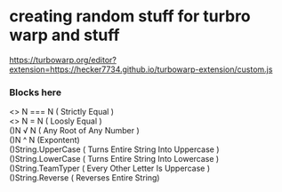 # creating random stuff for turbro warp and stuff
https://turbowarp.org/editor?extension=https://hecker7734.github.io/turbowarp-extension/custom.js

### Blocks here
 <> N === N ( Strictly Equal )  
 <> N = N ( Loosly Equal )  
 ()N √ N ( Any Root of Any Number )  
 ()N ^ N (Expontent)  
 ()String.UpperCase ( Turns Entire String Into Uppercase )  
 ()String.LowerCase ( Turns Entire String Into Lowercase )  
 ()String.TeamTyper ( Every Other Letter Is Uppercase )  
 ()String.Reverse ( Reverses Entire String)  
